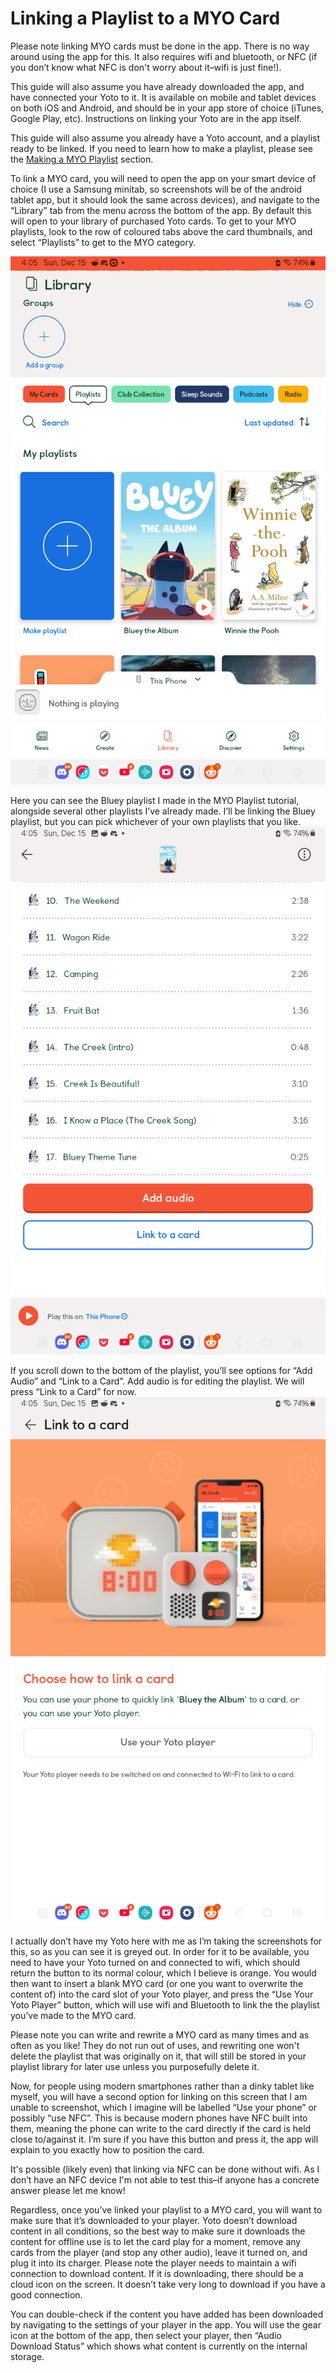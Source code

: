 # Linking a Playlist to a MYO Card

Please note linking MYO cards must be done in the app. There is no way around using the app for this. It also requires wifi and bluetooth, or NFC (if you don’t know what NFC is don't worry about it–wifi is just fine!).  

This guide will also assume you have already downloaded the app, and have connected your Yoto to it. It is available on mobile and tablet devices on both iOS and Android, and should be in your app store of choice (iTunes, Google Play, etc). Instructions on linking your Yoto are in the app itself.  

This guide will also assume you already have a Yoto account, and a playlist ready to be linked. If you need to learn how to make a playlist, please see the [Making a MYO Playlist](making_a_myo_playlist.md) section.  

To link a MYO card, you will need to open the app on your smart device of choice (I use a Samsung minitab, so screenshots will be of the android tablet app, but it should look the same across devices), and navigate to the “Library” tab from the menu across the bottom of the app. By default this will open to your library of purchased Yoto cards. To get to your MYO playlists, look to the row of coloured tabs above the card thumbnails, and select “Playlists” to get to the MYO category.  
  
![laptamc_01.png](../../img/laptamc_01.png)

Here you can see the Bluey playlist I made in the MYO Playlist tutorial, alongside several other playlists I’ve already made. I’ll be linking the Bluey playlist, but you can pick whichever of your own playlists that you like.
![laptamc_02.png](../../img/laptamc_02.png)

If you scroll down to the bottom of the playlist, you’ll see options for “Add Audio” and “Link to a Card”. Add audio is for editing the playlist. We will press “Link to a Card” for now.
![laptamc_03.png](../../img/laptamc_03.png)

I actually don’t have my Yoto here with me as I’m taking the screenshots for this, so as you can see it is greyed out. In order for it to be available, you need to have your Yoto turned on and connected to wifi, which should return the button to its normal colour, which I believe is orange. You would then want to insert a blank MYO card (or one you want to overwrite the content of) into the card slot of your Yoto player, and press the “Use Your Yoto Player” button, which will use wifi and Bluetooth to link the the playlist you’ve made to the MYO card.

Please note you can write and rewrite a MYO card as many times and as often as you like! They do not run out of uses, and rewriting one won't delete the playlist that was originally on it, that will still be stored in your playlist library for later use unless you purposefully delete it.  

Now, for people using modern smartphones rather than a dinky tablet like myself, you will have a second option for linking on this screen that I am unable to screenshot, which I imagine will be labelled “Use your phone” or possibly “use NFC”. This is because modern phones have NFC built into them, meaning the phone can write to the card directly if the card is held close to/against it. I’m sure if you have this button and press it, the app will explain to you exactly how to position the card.
  
It's possible (likely even) that linking via NFC can be done without wifi. As I don’t have an NFC device I'm not able to test this–if anyone has a concrete answer please let me know!

Regardless, once you’ve linked your playlist to a MYO card, you will want to make sure that it’s downloaded to your player. Yoto doesn’t download content in all conditions, so the best way to make sure it downloads the content for offline use is to let the card play for a moment, remove any cards from the player (and stop any other audio), leave it turned on, and plug it into its charger. Please note the player needs to maintain a wifi connection to download content. If it is downloading, there should be a cloud icon on the screen. It doesn’t take very long to download if you have a good connection.
  
You can double-check if the content you have added has been downloaded by navigating to the settings of your player in the app. You will use the gear icon at the bottom of the app, then select your player, then “Audio Download Status” which shows what content is currently on the internal storage.
